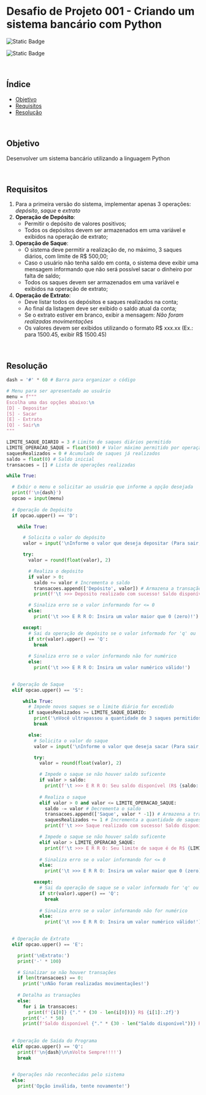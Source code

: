 # Desafio de Projeto 001 - Criando um sistema bancário com Python

![Static Badge](https://img.shields.io/badge/Status_Projeto:-Concluído_(27/Jun/2024)-green)

![Static Badge](https://img.shields.io/badge/Python-blue)

<br>

## Índice

- [Objetivo](#Objetivo)
- [Requisitos](#Requisitos)
- [Resolução](#Resolução)

<br>

## Objetivo

Desenvolver um sistema bancário utilizando a linguagem Python

<br>

## Requisitos

1) Para a primeira versão do sistema, implementar apenas 3 operações: *depósito*, *saque* e *extrato*
2) **Operação de Depósito**:
   - Permitir o depósito de valores positivos;
   - Todos os depósitos devem ser armazenados em uma variável e exibidos na operação de extrato;
4) **Operação de Saque**:
   - O sistema deve permitir a realização de, no máximo, 3 saques diários, com limite de R$ 500,00;
   - Caso o usuário não tenha saldo em conta, o sistema deve exibir uma mensagem informando que não será possível sacar o dinheiro por falta de saldo;
   - Todos os saques devem ser armazenados em uma variável e exibidos na operação de extrato;
5) **Operação de Extrato**:
   - Deve listar todos os depósitos e saques realizados na conta;
   - Ao final da listagem deve ser exibido o saldo atual da conta;
   - Se o extrato estiver em branco, exibir a mensagem: *Não foram realizadas movimentações*
   - Os valores devem ser exibidos utilizando o formato R$ xxx.xx (Ex.: para 1500.45, exibir R$ 1500.45)

<br>

## Resolução

~~~Python
dash = '#' * 60 # Barra para organizar o código

# Menu para ser apresentado ao usuário
menu = f"""
Escolha uma das opções abaixo:\n
[D] - Depositar
[S] - Sacar
[E] - Extrato
[Q] - Sair\n
"""

LIMITE_SAQUE_DIARIO = 3 # Limite de saques diários permitido
LIMITE_OPERACAO_SAQUE = float(500) # Valor máximo permitido por operação saque
saquesRealizados = 0 # Acumulado de saques já realizados
saldo = float(0) # Saldo inicial
transacoes = [] # Lista de operações realizadas

while True:

  # Exbir o menu e solicitar ao usuário que informe a opção desejada
  print(f'\n{dash}')
  opcao = input(menu)
  
  # Operação de Depósito
  if opcao.upper() == 'D':

    while True:

      # Solicita o valor do depósito
      valor = input('\nInforme o valor que deseja depositar (Para sair, digite [Q]): ')

      try:
        valor = round(float(valor), 2)

        # Realiza o depósito
        if valor > 0:
          saldo += valor # Incrementa o saldo
          transacoes.append(['Depósito', valor]) # Armazena a transação
          print(f'\t >>> Depósito realizado com sucesso! Saldo disponível: R$ {saldo:.2f}')

        # Sinaliza erro se o valor informando for <= 0
        else:
          print('\t >>> E R R O: Insira um valor maior que 0 (zero)!')

      except:
        # Sai da operação de depósito se o valor informado for 'q' ou 'Q'
        if str(valor).upper() == 'Q':
          break
        
        # Sinaliza erro se o valor informando não for numérico
        else:
          print('\t >>> E R R O: Insira um valor numérico válido!')
  

  # Operação de Saque
  elif opcao.upper() == 'S':

      while True:
        # Impede novos saques se o limite diário for excedido
        if saquesRealizados >= LIMITE_SAQUE_DIARIO:
          print('\nVocê ultrapassou a quantidade de 3 saques permitidos por dia')
          break

        else:
          # Solicita o valor do saque
          valor = input('\nInforme o valor que deseja sacar (Para sair, digite [Q]): ')

          try:
            valor = round(float(valor), 2)

            # Impede o saque se não houver saldo suficente
            if valor > saldo:
              print(f'\t >>> E R R O: Seu saldo disponível (R$ {saldo:.2f}) é insuficiente para esta operação!')
            
            # Realiza o saque
            elif valor > 0 and valor <= LIMITE_OPERACAO_SAQUE:
              saldo -= valor # Decrementa o saldo
              transacoes.append(['Saque', valor * -1]) # Armazena a transação
              saquesRealizados += 1 # Incrementa a quantidade de saques realizada
              print(f'\t >>> Saque realizado com sucesso! Saldo disponível: R$ {saldo:.2f}')

            # Impede o saque se não houver saldo suficente
            elif valor > LIMITE_OPERACAO_SAQUE:
              print(f'\t >>> E R R O: Seu limite de saque é de R$ {LIMITE_OPERACAO_SAQUE:.2f} por operação!')
            
            # Sinaliza erro se o valor informando for <= 0
            else:
              print('\t >>> E R R O: Insira um valor maior que 0 (zero)!')

          except:
            # Sai da operação de saque se o valor informado for 'q' ou 'Q'
            if str(valor).upper() == 'Q':
              break
            
            # Sinaliza erro se o valor informando não for numérico
            else:
              print('\t >>> E R R O: Insira um valor numérico válido!')

  
  # Operação de Extrato
  elif opcao.upper() == 'E':

    print('\nExtrato:')
    print('-' * 100)

    # Sinalizar se não houver transações
    if len(transacoes) == 0:
      print('\nNão foram realizadas movimentações!')
    
    # Detalha as transações
    else:
      for i in transacoes:
        print(f'{i[0]} {"." * (30 - len(i[0]))} R$ {i[1]:.2f}')
      print('-' * 50)
      print(f'Saldo disponível {"." * (30 - len("Saldo disponível"))} R$ {saldo:.2f}')
  
  
  # Operação de Saída do Programa
  elif opcao.upper() == 'Q':
    print(f'\n{dash}\n\nVolte Sempre!!!!')
    break
  

  # Operações não reconhecidas pelo sistema
  else:
    print('Opção inválida, tente novamente!')
~~~
